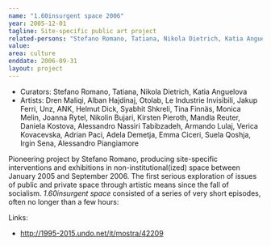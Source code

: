 ```yaml
---
name: "1.60insurgent space 2006"
year: 2005-12-01
tagline: Site-specific public art project
related-persons: "Stefano Romano, Tatiana, Nikola Dietrich, Katia Anguelova, Dren Maliqi, Alban Hajdinaj, Otolab, Le Industrie Invisibili, Jakup Ferri, Unz, ANK, Helmut Dick, Syabhit Shkreli, Tina Finnäs, Monica Melin, Joanna Rytel, Nikolin Bujari, Kirsten Pieroth, Mandla Reuter, Daniela Kostova, Alessandro Nassiri Tabibzadeh, Armando Lulaj, Verica Kovacevska, Adrian Paci, Adela Demetja, Emma Ciceri, Suela Qoshja, Irgin Sena, Alessandro Piangiamore"
value:
area: culture
enddate: 2006-09-31
layout: project
---
```

* Curators: Stefano Romano, Tatiana, Nikola Dietrich, Katia Anguelova
* Artists: Dren Maliqi, Alban Hajdinaj, Otolab, Le Industrie Invisibili, Jakup Ferri, Unz, ANK, Helmut Dick, Syabhit Shkreli, Tina Finnäs, Monica Melin, Joanna Rytel, Nikolin Bujari, Kirsten Pieroth, Mandla Reuter, Daniela Kostova, Alessandro Nassiri Tabibzadeh, Armando Lulaj, Verica Kovacevska, Adrian Paci, Adela Demetja, Emma Ciceri, Suela Qoshja, Irgin Sena, Alessandro Piangiamore

Pioneering project by Stefano Romano, producing site-specific interventions and exhibitions in non-institutional(ized) space between January 2005 and September 2006. The first serious exploration of issues of public and private space through artistic means since the fall of socialism.
*1.60insurgent space* consisted of a series of very short episodes, often no longer than a few hours:




Links:
* <http://1995-2015.undo.net/it/mostra/42209>
